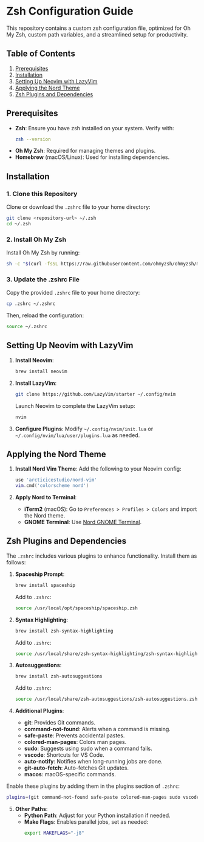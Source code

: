 # Zsh Configuration Guide

This repository contains a custom zsh configuration file, optimized for Oh My Zsh, custom path variables, and a streamlined setup for productivity.

## Table of Contents
1. [Prerequisites](#prerequisites)
2. [Installation](#installation)
3. [Setting Up Neovim with LazyVim](#setting-up-neovim-with-lazyvim)
4. [Applying the Nord Theme](#applying-the-nord-theme)
5. [Zsh Plugins and Dependencies](#zsh-plugins-and-dependencies)

## Prerequisites
- **Zsh**: Ensure you have zsh installed on your system. Verify with:
  ```bash
  zsh --version
  ```
- **Oh My Zsh**: Required for managing themes and plugins.
- **Homebrew** (macOS/Linux): Used for installing dependencies.

## Installation

### 1. Clone this Repository
Clone or download the `.zshrc` file to your home directory:
```bash
git clone <repository-url> ~/.zsh
cd ~/.zsh
```

### 2. Install Oh My Zsh
Install Oh My Zsh by running:
```bash
sh -c "$(curl -fsSL https://raw.githubusercontent.com/ohmyzsh/ohmyzsh/master/tools/install.sh)"
```

### 3. Update the .zshrc File
Copy the provided `.zshrc` file to your home directory:
```bash
cp .zshrc ~/.zshrc
```
Then, reload the configuration:
```bash
source ~/.zshrc
```

## Setting Up Neovim with LazyVim

1. **Install Neovim**:
   ```bash
   brew install neovim
   ```

2. **Install LazyVim**:
   ```bash
   git clone https://github.com/LazyVim/starter ~/.config/nvim
   ```
   Launch Neovim to complete the LazyVim setup:
   ```bash
   nvim
   ```

3. **Configure Plugins**:
   Modify `~/.config/nvim/init.lua` or `~/.config/nvim/lua/user/plugins.lua` as needed.

## Applying the Nord Theme

1. **Install Nord Vim Theme**:
   Add the following to your Neovim config:
   ```lua
   use 'arcticicestudio/nord-vim'
   vim.cmd('colorscheme nord')
   ```

2. **Apply Nord to Terminal**:
   - **iTerm2** (macOS): Go to `Preferences > Profiles > Colors` and import the Nord theme.
   - **GNOME Terminal**: Use [Nord GNOME Terminal](https://github.com/arcticicestudio/nord-gnome-terminal).

## Zsh Plugins and Dependencies

The `.zshrc` includes various plugins to enhance functionality. Install them as follows:

1. **Spaceship Prompt**:
   ```bash
   brew install spaceship
   ```
   Add to `.zshrc`:
   ```bash
   source /usr/local/opt/spaceship/spaceship.zsh
   ```

2. **Syntax Highlighting**:
   ```bash
   brew install zsh-syntax-highlighting
   ```
   Add to `.zshrc`:
   ```bash
   source /usr/local/share/zsh-syntax-highlighting/zsh-syntax-highlighting.zsh
   ```

3. **Autosuggestions**:
   ```bash
   brew install zsh-autosuggestions
   ```
   Add to `.zshrc`:
   ```bash
   source /usr/local/share/zsh-autosuggestions/zsh-autosuggestions.zsh
   ```

4. **Additional Plugins**:
   - **git**: Provides Git commands.
   - **command-not-found**: Alerts when a command is missing.
   - **safe-paste**: Prevents accidental pastes.
   - **colored-man-pages**: Colors man pages.
   - **sudo**: Suggests using sudo when a command fails.
   - **vscode**: Shortcuts for VS Code.
   - **auto-notify**: Notifies when long-running jobs are done.
   - **git-auto-fetch**: Auto-fetches Git updates.
   - **macos**: macOS-specific commands.

Enable these plugins by adding them in the plugins section of `.zshrc`:
```zsh
plugins=(git command-not-found safe-paste colored-man-pages sudo vscode auto-notify git-auto-fetch macos)
```

5. **Other Paths**:
   - **Python Path**: Adjust for your Python installation if needed.
   - **Make Flags**: Enables parallel jobs, set as needed:
     ```zsh
     export MAKEFLAGS="-j8"
     ```
